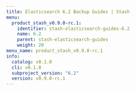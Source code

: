 ```yaml
---
title: Elasticsearch 6.2 Backup Guides | Stash
menu:
  product_stash_v0.9.0-rc.1:
    identifier: stash-elasticsearch-guides-6.2
    name: 6.2
    parent: stash-elasticsearch-guides
    weight: 20
menu_name: product_stash_v0.9.0-rc.1
info:
  catalog: v0.1.0
  cli: v0.1.0
  subproject_version: "6.2"
  version: v0.9.0-rc.1
---
```


